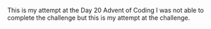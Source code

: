 This is my attempt at the Day 20 Advent of Coding 
I was not able to complete the challenge but this is my attempt at the challenge.